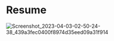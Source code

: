 # Resume

![Screenshot_2023-04-03-02-50-24-38_439a3fec0400f8974d35eed09a31f914](https://user-images.githubusercontent.com/93399136/229379580-8dec2540-8b8c-4cb9-97b3-cc54eaa0bdbb.jpg)
